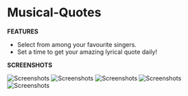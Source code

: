# Musical-Quotes
**FEATURES**
  * Select from among your favourite singers.
  * Set a time to get your amazing lyrical quote daily!
  
**SCREENSHOTS**

![Screenshots](https://raw.githubusercontent.com/techiespace/Musical-Quotes/master/screenshots/ss1.jpg)
![Screenshots](https://raw.githubusercontent.com/techiespace/Musical-Quotes/master/screenshots/ss2.jpg)
![Screenshots](https://raw.githubusercontent.com/techiespace/Musical-Quotes/master/screenshots/ss3.jpg)
![Screenshots](https://raw.githubusercontent.com/techiespace/Musical-Quotes/master/screenshots/ss4.jpg)
![Screenshots](https://raw.githubusercontent.com/techiespace/Musical-Quotes/master/screenshots/ss5.jpg)
